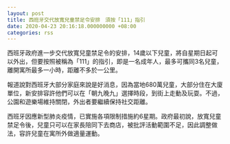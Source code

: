 ```yaml
---
layout: post
title: 西班牙交代放寬兒童禁足令安排　須按「111」指引
date: 2020-04-23 20:16:18.000000000 +08:00
categories: rss
---
```


西班牙政府進一步交代放寬兒童禁足令的安排，14歲以下兒童，將自星期日起可以外出，但要按照被稱為「111」的指引，即是一名成年人，最多可攜同3名兒童，離開寓所最多一小時，距離不多於一公里。

報道說對西班牙大部分家庭來說是好消息，因為當地680萬兒童，大部分住在大廈單位，新安排容許他們可以在「朝九晚九」選擇時段，到街上走動及玩耍。不過，公園和遊樂場維持關閉，外出者要繼續保持社交距離。

西班牙因應新型肺炎疫情，已實施各項限制措施約6星期。政府最初說，放寬兒童禁足令後，兒童只可以在家長陪同下去商店，被批評活動範圍不足，因此調整做法，容許兒童在寓所外做適量運動。
